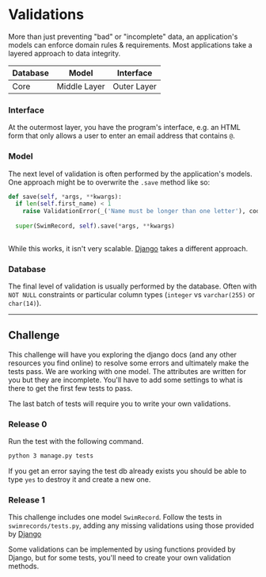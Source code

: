 # Validations

More than just preventing "bad" or "incomplete" data, an application's models can enforce domain rules & requirements. Most applications take a layered approach to data integrity.

| Database | Model        | Interface   |
|----------|--------------|-------------|
| Core     | Middle Layer | Outer Layer |


### Interface
At the outermost layer, you have the program's interface, e.g. an HTML form that only allows a user to enter an email address that contains `@`.

### Model
The next level of validation is often performed by the application's models. One approach might be to overwrite the `.save` method like so:

```Python
def save(self, *args, **kwargs):
  if len(self.first_name) < 1
    raise ValidationError(_('Name must be longer than one letter'), code='invalid')
  
  super(SwimRecord, self).save(*args, **kwargs)
   
```

While this works, it isn't very scalable. [Django](https://www.djangoproject.com/) takes a different approach. 

### Database
The final level of validation is usually performed by the database. Often with `NOT NULL` constraints or particular column types (`integer` vs `varchar(255)` or `char(14)`).

-----
## Challenge
This challenge will have you exploring the django docs (and any other resources you find online) to resolve some errors and ultimately make the tests pass. We are working with one model. The attributes are written for you but they are incomplete. You'll have to add some settings to what is there to get the first few tests to pass. 

The last batch of tests will require you to write your own validations. 

### Release 0
Run the test with the following command. 
```bash
python 3 manage.py tests
```
If you get an error saying the test db already exists you should be able to type `yes` to destroy it and create a new one. 

### Release 1
This challenge includes one model `SwimRecord`. Follow the tests in `swimrecords/tests.py`, adding any missing validations using those provided by [Django](https://docs.djangoproject.com/en/2.1/ref/validators/)

Some validations can be implemented by using functions provided by Django, but for some tests, you'll need to create your own validation methods.
